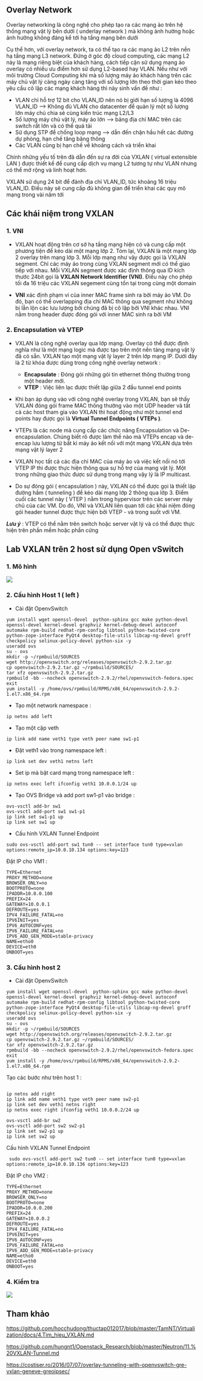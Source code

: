 ## Overlay Network

Overlay networking là công nghệ cho phép tạo ra các mạng ảo trên hệ thống mạng vật lý bên dưới ( underlay network ) mà không ảnh hưởng hoặc ảnh hưởng không đáng kể tới hạ tầng mạng bên dưới

Cụ thể hơn, với overlay network, ta có thể tạo ra các mạng ảo L2 trên nền hạ tầng mạng L3 network. Đứng ở góc độ cloud computing, các mạng L2 này là mạng riêng biệt của khách hàng, cách tiếp cận sử dụng mạng ảo overlay có nhiều ưu điểm hơn sử dụng L2-based hay VLAN. Nếu như với môi trường Cloud Computing khi mà số lượng máy ảo khách hàng trên các máy chủ vật lý càng ngày càng tăng với số lượng lớn theo thời gian kéo theo yêu cầu cô lập các mạng khách hàng thì nảy sinh vấn đề như : 

  - VLAN chỉ hỗ trợ 12 bit cho VLAN_ID nên nó bị giới hạn số lượng là 4096 VLAN_ID --> Không đủ VLAN cho datacenter để quản lý một số lượng lớn máy chủ chia sẻ cùng kiến trúc mạng L2/L3
  - Số lượng máy chủ vật lý, máy ảo lớn --> bảng địa chỉ MAC trên các switch rất lớn và có thể quá tải
  - Sử dụng STP để chống loop mạng --> dẫn đến chặn hầu hết các đường dự phòng, hạn chế tăng băng thông
  - Các VLAN cũng bị hạn chế về khoảng cách và triển khai
  
Chính những yếu tố trên đã dẫn đến sự ra đời của VXLAN ( virtual extensible LAN ) được thiết kể để cung cấp dịch vụ mạng L2 tương tự như VLAN nhưng có thể mở rộng và linh hoạt hơn.

VXLAN sử dụng 24 bit để đánh địa chỉ VLAN_ID, tức khoảng 16 triệu VLAN_ID. Điều này sẽ cung cấp đủ không gian để triển khai các quy mô mạng trong vài năm tới

## Các khái niệm trong VXLAN

### 1. VNI

- VXLAN hoạt động trên cơ sở hạ tầng mạng hiện có và cung cấp một phương tiện để kéo dài một mạng lớp 2. Tóm lại, VXLAN là một mạng lớp 2 overlay trên mạng lớp 3. Mỗi lớp mạng như vậy được gọi là VXLAN segment. Chỉ các máy ảo trong cùng VXLAN segment mới có thể giao tiếp với nhau. Mỗi VXLAN segment được xác định thông qua ID kích thước 24bit gọi là **VXLAN Network Identifier (VNI)**. Điều này cho phép tối đa 16 triệu các VXLAN segement cùng tồn tại trong cùng một domain

- **VNI** xác định phạm vi của inner MAC frame sinh ra bởi máy ảo VM. Do đó, bạn có thể overlapping địa chỉ MAC thông qua segment như không bị lẫn lộn các lưu lượng bởi chúng đã bị cô lập bởi VNI khác nhau. VNI nằm trong header được đóng gói với inner MAC sinh ra bởi VM

### 2. Encapsulation và VTEP

- VXLAN là công nghệ overlay qua lớp mạng. Overlay có thể được định nghĩa như là một mạng logic mà được tạo trên một nền tảng mạng vật lý đã có sẵn. VXLAN tạo một mạng vật lý layer 2 trên lớp mạng IP. Dưới đây là 2 từ khóa được dùng trong công nghệ overlay network :

  - **Encapsulate** : Đóng gói những gói tin ethernet thông thường trong một header mới.
  - **VTEP** : Việc liên lạc được thiết lập giữa 2 đầu tunnel end points 
  
- Khi bạn áp dụng vào với công nghệ overlay trong VXLAN, bạn sẽ thấy VXLAN đóng gói frame MAC thông thường vào một UDP header và tất cả các host tham gia vào VXLAN thì hoạt động như một tunnel end points hay được gọi là **Virtual Tunnel Endpoints ( VTEPs )**.

- VTEPs là các node mà cung cấp các chức năng Encapsulation và De-encapsulation. Chúng biết rõ được làm thế nào mà VTEPs encap và de-encap lưu lượng từ bất kì máy ảo kết nối với một mạng VXLAN dựa trên mạng vật lý layer 2

- VXLAN học tất cả các địa chỉ MAC của máy ảo và việc kết nối nó tới VTEP IP thì được thực hiện thông qua sự hỗ trợ của mạng vật lý. Một trong những giao thức được sử dụng trong mạng vậy lý là IP multicast. 

- Do sự đóng gói ( encapsulation ) này, VXLAN có thể được gọi là thiết lập đường hầm ( tunneling ) để kéo dài mạng lớp 2 thông qua lớp 3. Điểm cuối các tunnel này ( VTEP ) nằm trong hypervisor trên các server máy chủ của các VM. Do đó, VNI và VXLAN liên quan tới các khái niệm đóng gói header tunnel được thực hiện bởi VTEP - và trong suốt với VM.

***Lưu ý*** : VTEP có thể nằm trên switch hoặc server vật lý và có thể được thực hiện trên phần mềm hoặc phần cứng

## Lab VXLAN trên 2 host sử dụng Open vSwitch

### 1. Mô hình 

<img src="https://github.com/vjnkvt/Images/blob/master/mohinhlabvxlan.png">

### 2. Cấu hình Host 1 ( left )

- Cài đặt OpenvSwitch

```
yum install wget openssl-devel  python-sphinx gcc make python-devel openssl-devel kernel-devel graphviz kernel-debug-devel autoconf automake rpm-build redhat-rpm-config libtool python-twisted-core python-zope-interface PyQt4 desktop-file-utils libcap-ng-devel groff checkpolicy selinux-policy-devel python-six -y 
useradd ovs
su - ovs
mkdir -p ~/rpmbuild/SOURCES
wget http://openvswitch.org/releases/openvswitch-2.9.2.tar.gz
cp openvswitch-2.9.2.tar.gz ~/rpmbuild/SOURCES/
tar xfz openvswitch-2.9.2.tar.gz
rpmbuild -bb --nocheck openvswitch-2.9.2/rhel/openvswitch-fedora.spec
exit
yum install -y /home/ovs/rpmbuild/RPMS/x86_64/openvswitch-2.9.2-1.el7.x86_64.rpm
```

- Tạo một network namespace :

``ip netns add left``

- Tạo một cặp veth

``ip link add name veth1 type veth peer name sw1-p1``

- Đặt veth1 vào trong namespace left :

``ip link set dev veth1 netns left``

- Set ip mà bật card mạng trong namespace left :

``ip netns exec left ifconfig veth1 10.0.0.1/24 up``

- Tạo OVS Bridge và add port sw1-p1 vào bridge :

```
ovs-vsctl add-br sw1
ovs-vsctl add-port sw1 sw1-p1
ip link set sw1-p1 up
ip link set sw1 up
```

- Cấu hình VXLAN Tunnel Endpoint

``sudo ovs-vsctl add-port sw1 tun0 -- set interface tun0 type=vxlan options:remote_ip=10.0.10.134 options:key=123``

Đặt IP cho VM1 : 

```
TYPE=Ethernet
PROXY_METHOD=none
BROWSER_ONLY=no
BOOTPROTO=none
IPADDR=10.0.0.100
PREFIX=24
GATEWAY=10.0.0.1
DEFROUTE=yes
IPV4_FAILURE_FATAL=no
IPV6INIT=yes
IPV6_AUTOCONF=yes
IPV6_FAILURE_FATAL=no
IPV6_ADD_GEN_MODE=stable-privacy
NAME=etho0
DEVICE=eth0
ONBOOT=yes
```

### 3. Cấu hình host 2 

- Cài đặt OpenvSwitch

```
yum install wget openssl-devel  python-sphinx gcc make python-devel openssl-devel kernel-devel graphviz kernel-debug-devel autoconf automake rpm-build redhat-rpm-config libtool python-twisted-core python-zope-interface PyQt4 desktop-file-utils libcap-ng-devel groff checkpolicy selinux-policy-devel python-six -y 
useradd ovs
su - ovs
mkdir -p ~/rpmbuild/SOURCES
wget http://openvswitch.org/releases/openvswitch-2.9.2.tar.gz
cp openvswitch-2.9.2.tar.gz ~/rpmbuild/SOURCES/
tar xfz openvswitch-2.9.2.tar.gz
rpmbuild -bb --nocheck openvswitch-2.9.2/rhel/openvswitch-fedora.spec
exit
yum install -y /home/ovs/rpmbuild/RPMS/x86_64/openvswitch-2.9.2-1.el7.x86_64.rpm
```

Tạo các bước như trên host 1 :

```

ip netns add right
ip link add name veth1 type veth peer name sw2-p1
ip link set dev veth1 netns right
ip netns exec right ifconfig veth1 10.0.0.2/24 up

ovs-vsctl add-br sw2
ovs-vsctl add-port sw2 sw2-p1
ip link set sw2-p1 up
ip link set sw2 up
```

Cấu hình  VXLAN Tunnel Endpoint

``
sudo ovs-vsctl add-port sw2 tun0 -- set interface tun0 type=vxlan options:remote_ip=10.0.10.136 options:key=123``

Đặt IP cho VM2 : 

```
TYPE=Ethernet
PROXY_METHOD=none
BROWSER_ONLY=no
BOOTPROTO=none
IPADDR=10.0.0.200
PREFIX=24
GATEWAY=10.0.0.2
DEFROUTE=yes
IPV4_FAILURE_FATAL=no
IPV6INIT=yes
IPV6_AUTOCONF=yes
IPV6_FAILURE_FATAL=no
IPV6_ADD_GEN_MODE=stable-privacy
NAME=etho0
DEVICE=eth0
ONBOOT=yes
```

### 4. Kiểm tra

<img src="https://github.com/vjnkvt/Images/blob/master/testvxlan.png">

## Tham khảo

https://github.com/hocchudong/thuctap012017/blob/master/TamNT/Virtualization/docs/4.Tim_hieu_VXLAN.md

https://github.com/hungnt1/Openstack_Research/blob/master/Neutron/11.%20VXLAN-Tunnel.md

https://costiser.ro/2016/07/07/overlay-tunneling-with-openvswitch-gre-vxlan-geneve-greoipsec/
